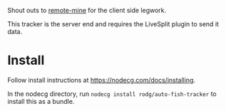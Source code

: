 Shout outs to [remote-mine](https://github.com/remote-mine) for the client side legwork. 

This tracker is the server end and requires the LiveSplit plugin to send it data. 

# Install
Follow install instructions at https://nodecg.com/docs/installing. 

In the nodecg directory, run `nodecg install rodg/auto-fish-tracker` to install this as a bundle. 
